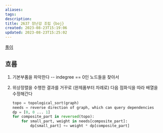 ```yaml
---
aliases: 
tags: 
description:
title: 2637 장난감 조립 {boj}
created: 2023-08-23T15:19:06
updated: 2023-08-23T15:25:02
---
```

[풀이](https://www.acmicpc.net/source/65497214)

## 흐름

1. 기본부품을 파악한다 -- indegree == 0인 노드들을 찾아서
2. 위상정렬을 수행한 결과를 거꾸로 (완제품부터 차례로) 다음 점화식을 따라 배열을 수정해간다

	```python
	topo = topological_sort(graph)
	needs = reverse direction of graph, which can query dependencies
	dp = [0, 0 ... 1]
	for composite_part in reversed(topo):
		for small_part, weight in needs[composite_part]:
			dp[small_part] += weight * dp[composite_part]
	```

